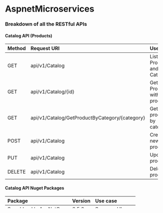 # AspnetMicroservices

### Breakdown of all the RESTful APIs
#### Catalog API (Products)

| Method | Request URI | Use case |
|:--------|:-------------|:----------|
|GET|api/v1/Catalog|Listing Products and Categories|
|GET|api/v1/Catalog/{id}|Get Products with product Id|
|GET|api/v1/Catalog/GetProductByCategory/{category}|Get products by category|
|POST|api/v1/Catalog|Create new product|
|PUT|api/v1/Catalog|Update product|
|DELETE|api/v1/Catalog|Delete product|

#### Catalog API Nuget Packages
| Package | Version | Use case |
|:--------|:-------------|:----------|
|Swashbuckle.AspNetCore|6.5.0|Swagger UI|
|MondoDB.Driver|2.21.0|MongoDB Driver|

#### General Structure of Catalog API

*Data/* - Contains the MongoDB Context (connection string, database name, collection name)

*Entities/* - Contains the Product entities (description of the product)

*Repositories/* - Contains the Product repository (CRUD operations) this is where the context is injected. This provides an abstraction layer between the controller and the database.

*Controller/* - Contains the Product controller (RESTful API endpoints)
